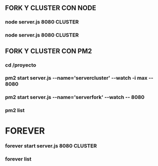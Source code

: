 ## FORK Y CLUSTER CON NODE

### node server.js 8080 CLUSTER
### node server.js 8080 CLUSTER

## FORK Y CLUSTER CON PM2

### cd /proyecto
### pm2 start server.js --name='servercluster' --watch -i max -- 8080
### pm2 start server.js --name='serverfork' --watch -- 8080
### pm2 list

# FOREVER

### forever start server.js 8080 CLUSTER
### forever list